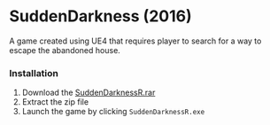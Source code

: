 # SuddenDarkness (2016)
A game created using UE4 that requires player to search for a way to escape the abandoned house.

### Installation
1. Download the [SuddenDarknessR.rar](https://drive.google.com/open?id=0B01_WRg38ctYSFNuem84TnRZaHc)
2. Extract the zip file
3. Launch the game by clicking `SuddenDarknessR.exe`

